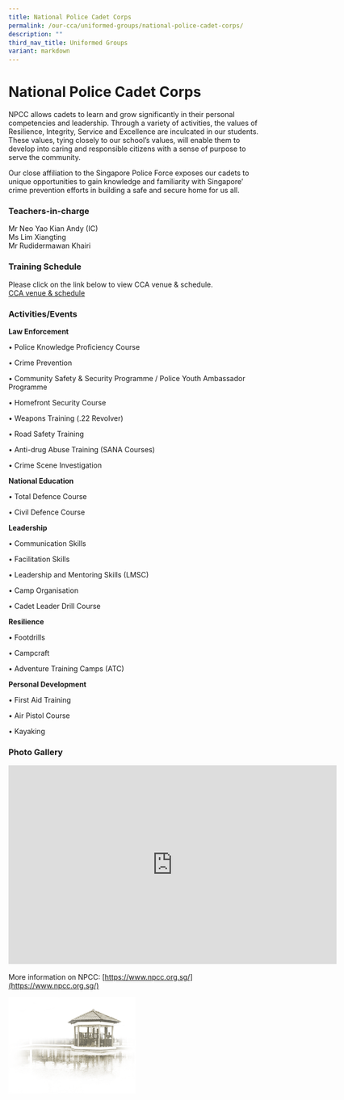 ```yaml
---
title: National Police Cadet Corps
permalink: /our-cca/uniformed-groups/national-police-cadet-corps/
description: ""
third_nav_title: Uniformed Groups
variant: markdown
---
```

# **National Police Cadet Corps**

NPCC allows cadets to learn and grow significantly in their personal competencies and leadership. Through a variety of activities, the values of Resilience, Integrity, Service and Excellence are inculcated in our students. These values, tying closely to our school’s values, will enable them to develop into caring and responsible citizens with a sense of purpose to serve the community.  

Our close affiliation to the Singapore Police Force exposes our cadets to unique opportunities to gain knowledge and familiarity with Singapore’ crime prevention efforts in building a safe and secure home for us all.

### Teachers-in-charge

Mr Neo Yao Kian Andy (IC)   
Ms Lim Xiangting   
Mr Rudidermawan Khairi

### Training Schedule
Please click on the link below to view CCA venue &amp; schedule.&nbsp;  
[CCA venue &amp; schedule](/our-cca/cca/cca-venue-schedule/)

### Activities/Events

**Law Enforcement**

• Police Knowledge Proficiency Course

• Crime Prevention

• Community Safety &amp; Security Programme / Police Youth Ambassador Programme

• Homefront Security Course

• Weapons Training (.22 Revolver)

• Road Safety Training

• Anti-drug Abuse Training (SANA Courses)

• Crime Scene Investigation

  

**National Education**

• Total Defence Course

• Civil Defence Course

  

**Leadership**

• Communication Skills

• Facilitation Skills

• Leadership and Mentoring Skills (LMSC)

• Camp Organisation

• Cadet Leader Drill Course

  

**Resilience**

• Footdrills

• Campcraft

• Adventure Training Camps (ATC)

  

**Personal Development**

• First Aid Training

• Air Pistol Course

• Kayaking

### Photo Gallery
<iframe allowfullscreen="true" height="394" width="650" frameborder="0" src="https://docs.google.com/presentation/d/e/2PACX-1vQadx_3l2x93OvVwwW9Dhw-QEr0vQVNLy4sQHzTuQn-Ptluypzig9-3edN4brE49w-9Z71m4RqWhYOI/embed?start=true&amp;loop=true&amp;delayms=5000"></iframe>


More information on NPCC: [https://www.npcc.org.sg/](https://www.npcc.org.sg/)

<img style="width:50%" src="/images/pavilion.png">